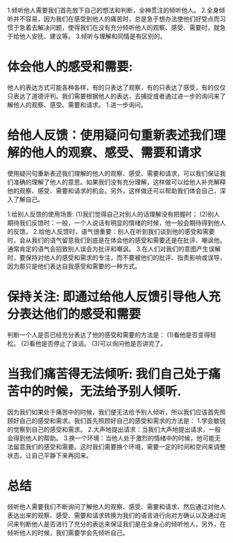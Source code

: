 1.倾听他人需要我们首先放下自己的想法和判断，全神贯注的倾听他人。
2.全身倾听并不容易，因为我们在感受到他人的痛苦时，总是急于想办法使他们好受点而习惯于急着去解决问题，使得我们在没有充分倾听他人的观察、感受、需要时，就急于给他人安抚、建议等。
3.倾听与理解和同情是有区别的。

# 体会他人的感受和需要: 
他人的表达方式可能各种各样，有的只表达了观察，有的只表达了感受，有的仅仅只表达了道德评判。我们需要根据他人的表达，去捕捉或者通过进一步的询问来了解他人的观察、感受、需要和请求。
1.进一步询问。
# 给他人反馈：使用疑问句重新表述我们理解的他人的观察、感受、需要和请求
使用疑问句重新表述我们理解的他人的观察、感受、需要和请求，可以我们保证我们准确的理解了他人的意思。如果我们没有充分理解，这样做可以给他人补充解释他的观察、感受、需要和请求的机会。另外，这样做还可以帮助我们体会自己，深入了解自己。

1.给别人反馈的使用场景:
  (1)我们觉得自己对别人的话理解没有把握时；
  (2)别人期待我们反馈时：一般，一个人说话有明显的情绪的时候，他一般会期待得到他人的反馈。
2.给他人反馈时，语气很重要：别人在听到我们谈到他的感受和需要时，会从我们的语气留意我们到底是在体会他的感受和需要还是在批评、嘲讽他。通常肯定的语气会招致别人误会为批评和嘲讽。
3.在人们对我们的意图产生误解时，要保持对他人的感受和需求的专注，而不要被他们的批评、指责影响或误导，因为那只是他们表达自我感受和需要的一种方式。

# 保持关注: 即通过给他人反馈引导他人充分表达他们的感受和需要
判断一个人是否已经充分表达了他的感受和需要的方法是：
  (1)看他是否变得轻松。
  (2)看他是否停止了谈话。
  (3)可以询问他是否讲完了。

# 当我们痛苦得无法倾听: 我们自己处于痛苦中的时候，无法给予别人倾听.
因为我们如果处于痛苦中的时候，我们便无法给予别人倾听，所以我们应该首先照顾好自己的感受和需求。我们首先照顾好自己的感受和需求的方法是：
1.学会敏锐的觉察到自己的感受和需求。
2.大声地提出请求：当我们大声地提出请求，一般会得到他人的帮助。
3.换一个环境：当他人处于激烈的情绪中的时候，他可能无法留意我们的感受和需要。这时我们需要换个环境，需要一定的时间和空间来调整状态，让自己平静下来再回来。

# 总结
倾听他人需要我们不断询问了解他人的观察、感受、需要和请求、然后通过对他人表达出来的观察、感受、需要和请求转换为我们的语言进行向对方确认以及通过询问来判断他人是否进行了充分的表达来保证我们是在全身心的倾听他人，另外，在倾听他人的时候，我们需要学会先倾听自己。